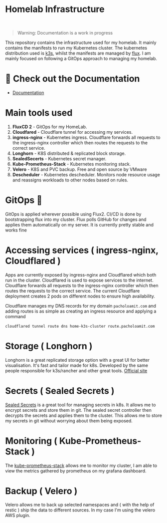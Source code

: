 # Homelab Infrastructure

<p align="center>
<img src="https://raw.githubusercontent.com/kubernetes/kubernetes/master/logo/logo.png" width="150px" alt=""><img src="https://avatars.githubusercontent.com/u/52158677?s=200&v=4" width="150px" alt=""><img src="https://cncf-branding.netlify.app/img/projects/k3s/stacked/color/k3s-stacked-color.png"  height="150" alt="">
</p>

> Warning: Documentation is a work in progress

This repository contains the infrastructure used for my homelab. It mainly contains the manifests to run my Kubernetes cluster. The kubernetes distribution used is [k3s](https://k3s.io/), whilst the manifests are managed by [flux](https://fluxcd.io/). I am mainly focused on following a GitOps approach to managing my homelab.

# :open_book: Check out the Documentation

- [Documentation](./docs)

# Main tools used

1. **FluxCD 2** - GitOps for my HomeLab.
2. **Cloudfared** - Cloudflare tunnel for accessing my services.
3. **ingress-nginx** - Kubernetes ingress. Cloudflare forwards all requests to the ingress-nginx controller which then routes the requests to the correct service.
4. **Longhorn** - K8S distributed & replicated block storage.
5. **SealedSecerts** - Kubernetes secret manager.
6. **Kube-Prometheus-Stack** - Kubernetes monitoring stack.
7. **Velero** - K8S and PVC backup. Free and open source by VMware
8. **Descheduler** - Kubernetes descheduler. Monitors node resource usage and reassigns workloads to other nodes based on rules.

# GitOps :construction:

GitOps is applied wherever possible using Flux2.
CI/CD is done by bootstrapping flux into my cluster. Flux polls GitHub for changes and applies them automatically on my server.
It is currently pretty stable and works fine

# Accessing services ( ingress-nginx, Cloudflared )

Apps are currently exposed by ingress-nginx and Cloudflared which both run in the cluster. Cloudflared is used to expose services to the internet. Cloudflare forwards all requests to the ingress-nginx controller which then routes the requests to the correct service. The current Cloudflare deployment creates 2 pods on different nodes to ensure high availability.

Cloudflare manages my DNS records for my domain `pacholoamit.com` and adding routes is as simple as creating an ingress resource and applying a command

```
cloudflared tunnel route dns home-k3s-cluster route.pacholoamit.com
```

# Storage ( Longhorn )

Longhorn is a great replicated storage option with a great UI for better visualisation. It's fast and tailor made for
k8s. Developed by the same people responsible for k3s/rancher and other great tools. [Official site](https://longhorn.io/)

# Secrets ( Sealed Secrets )

[Sealed Secrets](https://github.com/bitnami-labs/sealed-secrets) is a great tool for managing secrets in k8s. It allows me to encrypt secrets and store them in git. The sealed secret controller then decrypts the secrets and applies them to the cluster. This allows me to store my secrets in git without worrying about them being exposed.

# Monitoring ( Kube-Prometheus-Stack )

The [kube-prometheus-stack](https://github.com/prometheus-community/helm-charts/tree/main/charts/kube-prometheus-stack) allows me to monitor my cluster, I am able to view the metrics gathered by prometheus on my grafana dashboard.

# Backup ( Velero )

Velero allows me to back up selected namespaces and ( with the help of restic ) ship the data to different sources.
In my case I'm using the velero AWS plugin.
